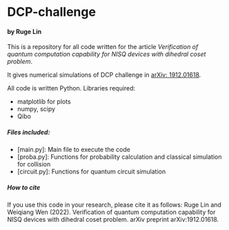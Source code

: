 # DCP-challenge


#### by  Ruge Lin

This is a repository for all code written for the article *Verification of quantum computation capability for NISQ devices with dihedral coset problem*. 

It gives numerical simulations of DCP challenge in [arXiv: 1912.01618](https://arxiv.org/abs/1912.01618).

All code is written Python. Libraries required:

  - matplotlib for plots
  - numpy, scipy
  - Qibo

##### Files included:
  - [main.py]: Main file to execute the code
  - [proba.py]: Functions for probability calculation and classical simulation for collision
  - [circuit.py]: Functions for quantum circuit simulation

##### How to cite

If you use this code in your research, please cite it as follows:
Ruge Lin and Weiqiang Wen (2022). Verification of quantum computation capability for NISQ devices with dihedral coset problem. arXiv preprint arXiv:1912.01618.
